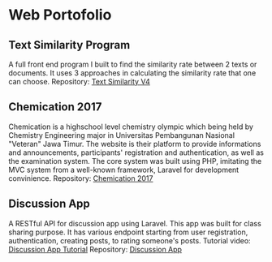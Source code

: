 # Web Portofolio

## Text Similarity Program
A full front end program I built to find the similarity rate between 2 texts or documents. It uses 3 approaches in calculating the similarity rate that one can choose.
Repository: [Text Similarity V4](https://github.com/muktiwbw/text-similarity-v4)

## Chemication 2017
Chemication is a highschool level chemistry olympic which being held by Chemistry Engineering major in Universitas Pembangunan Nasional "Veteran" Jawa Timur. The website is their platform to provide informations and announcements, participants' registration and authentication, as well as the examination system. The core system was built using PHP, imitating the MVC system from a well-known framework, Laravel for development convinience.
Repository: [Chemication 2017](https://github.com/muktiwbw/chemication-2017-backup)

## Discussion App
A RESTful API for discussion app using Laravel. This app was built for class sharing purpose. It has various endpoint starting from user registration, authentication, creating posts, to rating someone's posts.
Tutorial video: [Discussion App Tutorial](https://www.youtube.com/playlist?list=PL6TYqOM6AShLqXBJm3HJ6hBZ_-HBNidFI)
Repository: [Discussion App](https://github.com/muktiwbw/appdiskusi)